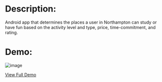 # Description: 

Android app that determines the places a user in Northampton can study or have fun based on the activity level and type, price, time-commitment, and rating.

# Demo:

![image](https://github.com/cmatoussi/outings/assets/46854568/b206b283-5d2b-4709-acc6-3d15b4db8578)

[View Full Demo](https://youtube.com/shorts/eJdq9eLo6aQ?feature=share)
